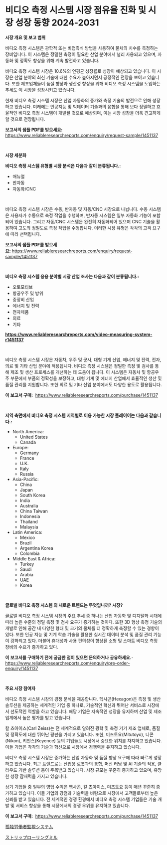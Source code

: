 <p><h1>비디오 측정 시스템 시장 점유율 진화 및 시장 성장 동향 2024-2031</h1></p><p><strong>시장 개요 및 보고 범위</strong></p>
<p><p>비디오 측정 시스템은 광학적 또는 비접촉식 방법을 사용하여 물체의 치수를 측정하는 장비입니다. 이 시스템은 정밀한 측정이 필요한 산업 분야에서 널리 사용되고 있으며, 자동화 및 정확도 향상을 위해 계속 발전하고 있습니다.</p><p>비디오 측정 시스템 시장은 10.6%의 연평균 성장률로 성장이 예상되고 있습니다. 이 시장은 산업 분야의 최신 기술에 대한 수요가 높아지면서 긍정적인 전망을 보이고 있습니다. 또한 제조업체들이 품질 향상과 생산성 향상을 위해 비디오 측정 시스템을 도입하는 추세도 이 시장을 성장시키고 있습니다.</p><p>현재 비디오 측정 시스템 시장은 산업 자동화의 증가와 측정 기술의 발전으로 인해 성장하고 있습니다. 미래에는 인공지능 및 빅데이터 기술과의 융합을 통해 보다 정밀하고 효율적인 비디오 측정 시스템이 개발될 것으로 예상되며, 이는 시장 성장을 더욱 견고하게 할 것으로 전망됩니다.</p></p>
<p><strong>보고서의 샘플 PDF를 받으세요:</strong> <a href="https://www.reliableresearchreports.com/enquiry/request-sample/1451137">https://www.reliableresearchreports.com/enquiry/request-sample/1451137</a></p>
<p>&nbsp;</p>
<p><strong>시장 세분화</strong></p>
<p><strong>비디오 측정 시스템 유형별 시장 분석은 다음과 같이 분류됩니다.:</strong></p>
<p><ul><li>매뉴얼</li><li>반자동</li><li>자동화/CNC</li></ul></p>
<p>&nbsp;</p>
<p><p>비디오 측정 시스템 시장은 수동, 반자동 및 자동/CNC 시장으로 나뉩니다. 수동 시스템은 사용자가 수동으로 측정 작업을 수행하며, 반자동 시스템은 일부 자동화 기능이 포함되어 있습니다. 그리고 자동/CNC 시스템은 완전히 자동화되어 있으며 CNC 기술을 활용하여 고도의 정밀도로 측정 작업을 수행합니다. 이러한 시장 유형은 각각의 고객 요구에 따라 선택됩니다.</p></p>
<p><strong>보고서의 샘플 PDF를 받으세요:</strong>&nbsp;<a href="https://www.reliableresearchreports.com/enquiry/request-sample/1451137">https://www.reliableresearchreports.com/enquiry/request-sample/1451137</a></p>
<p>&nbsp;</p>
<p><strong> 비디오 측정 시스템 응용 분야별 시장 산업 조사는 다음과 같이 분류됩니다.:</strong></p>
<p><ul><li>오토모티브</li><li>항공우주 및 방위</li><li>중장비 산업</li><li>에너지 및 전력</li><li>전자제품</li><li>의료</li><li>기타</li></ul></p>
<p><strong><a href="https://www.reliableresearchreports.com/video-measuring-system-r1451137">https://www.reliableresearchreports.com/video-measuring-system-r1451137</a></strong></p>
<p>&nbsp;</p>
<p><p>비디오 측정 시스템 시장은 자동차, 우주 및 군사, 대형 기계 산업, 에너지 및 전력, 전자, 의료 및 기타 산업 분야에 적용됩니다. 비디오 측정 시스템은 정밀한 측정 및 검사를 통해 제조 및 생산 프로세스를 개선하는 데 도움이 됩니다. 이 시스템은 자동차 및 항공우주 부문에서 부품의 정확성을 보장하고, 대형 기계 및 에너지 산업에서 효율적인 생산 및 품질 관리를 지원합니다. 또한 의료 및 기타 산업 분야에서도 다양한 용도로 활용됩니다.</p></p>
<p><strong>이 보고서 구매:</strong>&nbsp; <a href="https://www.reliableresearchreports.com/purchase/1451137">https://www.reliableresearchreports.com/purchase/1451137</a></p>
<p>&nbsp;</p>
<p><strong>지역 측면에서 비디오 측정 시스템 지역별로 이용 가능한 시장 플레이어는 다음과 같습니다.:</strong></p>
<p><ul>
    <li>
        North America:
        <ul>
            <li>United States</li>
            <li>Canada</li>
        </ul>
    </li>
    <li>
        Europe:
        <ul>
            <li>Germany</li>
            <li>France</li>
            <li>U.K.</li>
            <li>Italy</li>
            <li>Russia</li>
        </ul>
    </li>
    <li>
        Asia-Pacific:
        <ul>
            <li>China</li>
            <li>Japan</li>
            <li>South Korea</li>
            <li>India</li>
            <li>Australia</li>
            <li>China Taiwan</li>
            <li>Indonesia</li>
            <li>Thailand</li>
            <li>Malaysia</li>
        </ul>
    </li>
    <li>
        Latin America:
        <ul>
            <li>Mexico</li>
            <li>Brazil</li>
            <li>Argentina Korea</li>
            <li>Colombia</li>
        </ul>
    </li>
    <li>
        Middle East & Africa:
        <ul>
            <li>Turkey</li>
            <li>Saudi</li>
            <li>Arabia</li>
            <li>UAE</li>
            <li>Korea</li>
        </ul>
    </li>
    </ul></p>
<p>&nbsp;</p>
<p><strong>글로벌 비디오 측정 시스템 의 새로운 트렌드는 무엇입니까? 시장?</strong></p>
<p><p>글로벌 비디오 측정 시스템 시장의 주요 추세 중 하나는 산업 자동화 및 디지털화 시대에 따라 높은 수준의 정밀 측정 및 검사 요구가 증가하는 것이다. 또한 3D 형상 측정 기술의 개발로 인해 공간 내 다양한 형태 및 크기의 물체를 더 정확하게 측정할 수 있는 경향이 있다. 또한 인공 지능 및 기계 학습 기술을 활용한 실시간 데이터 분석 및 품질 관리 기능이 강화되고 있다. 더불어 휴대성과 사용 편의성이 향상된 소형 및 스마트 비디오 측정 장비의 수요가 증가하고 있다.</p></p>
<p><strong>이 보고서를 구매하기 전에 궁금한 점이 있으면 문의하거나 공유하세요.</strong>- <a href="https://www.reliableresearchreports.com/enquiry/pre-order-enquiry/1451137">https://www.reliableresearchreports.com/enquiry/pre-order-enquiry/1451137</a></p>
<p>&nbsp;</p>
<p><strong>주요 시장 참여자</strong></p>
<p><p>비디오 측정 시스템 시장의 경쟁 분석을 제공합니다. 헥사곤(Hexagon)은 측정 및 생산 솔루션을 제공하는 세계적인 기업 중 하나로, 기술적인 혁신과 뛰어난 서비스로 시장에서 선도적인 역할을 하고 있습니다. 해당 기업은 지속적인 성장을 유지하며 산업 및 제조 업계에서 높은 평가를 받고 있습니다.</p><p>칼 츠아이스(Carl Zeiss)는 전 세계적으로 알려진 광학 및 측정 기기 제조 업체로, 품질 및 정확도에 대한 뛰어난 평판을 가지고 있습니다. 또한, 미츠토요(Mitutoyo), 니콘(Nikon), 키언스(Keyence) 등의 기업들도 시장에서 중요한 위치를 차지하고 있습니다. 이들 기업은 각각의 기술과 혁신으로 시장에서 경쟁력을 유지하고 있습니다.</p><p>비디오 측정 시스템 시장은 증가하는 산업 자동화 및 품질 향상 요구에 따라 빠르게 성장하고 있습니다. 최근 트렌드로는 산업용 로봇과의 통합, 머신 러닝 및 AI 기술의 적용, 클라우드 기반 솔루션 등이 주목받고 있습니다. 시장 규모는 꾸준히 증가하고 있으며, 유망한 성장 잠재력을 가지고 있습니다.</p><p>상기 기업들 중 일부의 영업 수익은 헥사곤, 칼 츠아이스, 미츠토요 등이 매년 꾸준히 증가하고 있습니다. 이들 기업의 강점과 기술력을 바탕으로 시장에서 고객들로부터 높은 신뢰를 받고 있습니다. 전 세계적인 경쟁 환경에서 비디오 측정 시스템 기업들은 기술 개발 및 서비스 향상을 통해 시장에서의 경쟁 우위를 유지하고 있습니다.</p></p>
<p><strong>이 보고서 구매:</strong>&nbsp;&nbsp;<a href="https://www.reliableresearchreports.com/purchase/1451137">https://www.reliableresearchreports.com/purchase/1451137</a></p>
<p><p><a href="https://medium.com/@jackparker654/%E5%8D%98%E7%8B%AC%E4%BD%9C%E6%A5%AD%E8%80%85%E7%9B%A3%E8%A6%96%E3%82%B7%E3%82%B9%E3%83%86%E3%83%A0%E5%B8%82%E5%A0%B4-%E7%AB%B6%E4%BA%89%E5%88%86%E6%9E%90-%E5%B8%82%E5%A0%B4%E5%8B%95%E5%90%91-2031%E5%B9%B4%E3%81%BE%E3%81%A7%E3%81%AE%E4%BA%88%E6%B8%AC-3230158e7107">孤独労働者監視システム</a></p><p><a href="https://medium.com/@lucasrandall2020/%E3%82%B9%E3%83%88%E3%83%AA%E3%83%83%E3%83%97%E5%9C%A7%E5%BB%A7%E6%A9%9F%E5%B8%82%E5%A0%B4-%E7%A8%AE%E9%A1%9E-%E7%94%A8%E9%80%94-%E5%9C%B0%E7%90%86%E3%81%AB%E3%82%88%E3%82%8B%E5%8C%85%E6%8B%AC%E7%9A%84%E3%81%AA%E8%A9%95%E4%BE%A1-46bd5c13c2ca">ストリップローリングミル</a></p></p>